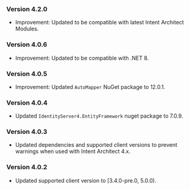 ### Version 4.2.0

- Improvement: Updated to be compatible with latest Intent Architect Modules.

### Version 4.0.6

- Improvement: Updated to be compatible with .NET 8.

### Version 4.0.5

- Improvement: Updated `AutoMapper` NuGet package to 12.0.1.

### Version 4.0.4

- Updated `IdentityServer4.EntityFramework` nuget package to 7.0.9.

### Version 4.0.3

- Updated dependencies and supported client versions to prevent warnings when used with Intent Architect 4.x.

### Version 4.0.2

- Updated supported client version to [3.4.0-pre.0, 5.0.0).

